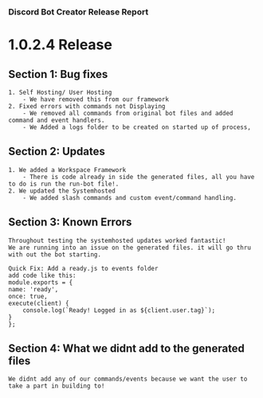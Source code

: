### Discord Bot Creator Release Report

# 1.0.2.4 Release
## Section 1: Bug fixes
	1. Self Hosting/ User Hosting
		- We have removed this from our framework
	2. Fixed errors with commands not Displaying
		- We removed all commands from original bot files and added command and event handlers.
		- We Added a logs folder to be created on started up of process,

## Section 2: Updates
	1. We added a Workspace Framework
		- There is code already in side the generated files, all you have to do is run the run-bot file!.
	2. We updated the Systemhosted
	    - We added slash commands and custom event/command handling.

## Section 3: Known Errors
	Throughout testing the systemhosted updates worked fantastic! 
	We are running into an issue on the generated files. it will go thru with out the bot starting.

	Quick Fix: Add a ready.js to events folder
	add code like this:
	module.exports = {
	name: 'ready',
	once: true,
	execute(client) {
		console.log(`Ready! Logged in as ${client.user.tag}`);
	}
	};

## Section 4: What we didnt add to the generated files
	We didnt add any of our commands/events because we want the user to take a part in building to!

		